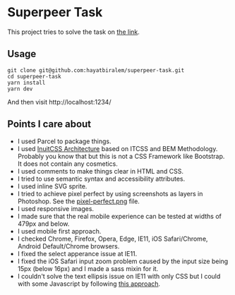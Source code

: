 # Superpeer Task

This project tries to solve the task on [the link](https://kodilan.com/ilanlar/superpeer-ui-developer).

## Usage

```
git clone git@github.com:hayatbiralem/superpeer-task.git
cd superpeer-task
yarn install
yarn dev
```

And then visit http://localhost:1234/

## Points I care about

- I used Parcel to package things.
- I used [InuitCSS Architecture](https://github.com/inuitcss/inuitcss) based on ITCSS and BEM Methodology. Probably you know that but this is not a CSS Framework like Bootstrap. It does not contain any cosmetics.
- I used comments to make things clear in HTML and CSS.
- I tried to use semantic syntax and accessibility attributes.
- I used inline SVG sprite.
- I tried to achieve pixel perfect by using screenshots as layers in Photoshop. See the [pixel-perfect.png](pixel-perfect.png) file.
- I used responsive images.
- I made sure that the real mobile experience can be tested at widths of 479px and below.
- I used mobile first approach.
- I checked Chrome, Firefox, Opera, Edge, IE11, iOS Safari/Chrome, Android Default/Chrome browsers.
- I fixed the select apperance issue at IE11.
- I fixed the iOS Safari input zoom problem caused by the input size being 15px (below 16px) and I made a sass mixin for it.
- I couldn't solve the text ellipsis issue on IE11 with only CSS but I could with some Javascript by following [this approach](https://nikitahl.com/text-overflow-ellipsis-on-select-tag/).
